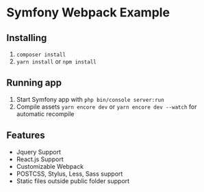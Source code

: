 # Symfony Webpack Example

## Installing

1.  `composer install`
2.  `yarn install` or `npm install`

## Running app

1.  Start Symfony app with `php bin/console server:run`
2.  Compile assets `yarn encore dev` or `yarn encore dev --watch` for automatic recompile

## Features

- Jquery Support
- React.js Support
- Customizable Webpack
- POSTCSS, Stylus, Less, Sass support
- Static files outside public folder support
